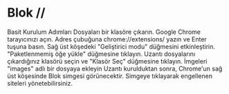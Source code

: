 # Blok //
Basit Kurulum Adımları
Dosyaları bir klasöre çıkarın.
Google Chrome tarayıcınızı açın.
Adres çubuğuna chrome://extensions/ yazın ve Enter tuşuna basın.
Sağ üst köşedeki "Geliştirici modu" düğmesini etkinleştirin.
"Paketlenmemiş öğe yükle" düğmesine tıklayın.
Uzantı dosyalarını çıkardığınız klasörü seçin ve "Klasör Seç" düğmesine tıklayın.
İmgeleri "images" adlı bir dosyaya ekleyin
Uzantı kurulduktan sonra, Chrome'un sağ üst köşesinde Blok simgesi görünecektir.
Simgeye tıklayarak engellenen siteleri yönetebilirsiniz.
